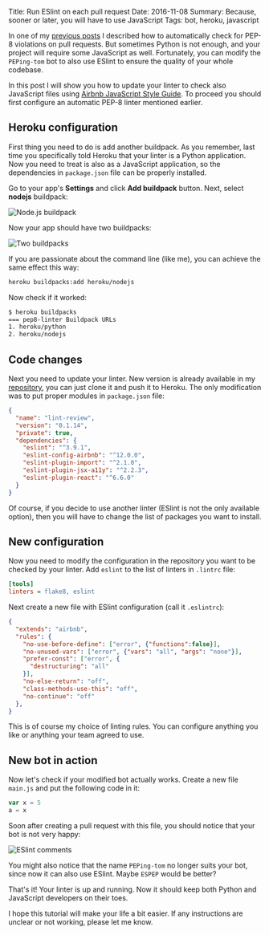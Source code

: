 Title: Run ESlint on each pull request
Date: 2016-11-08
Summary: Because, sooner or later, you will have to use JavaScript
Tags: bot, heroku, javascript

In one of my [previous posts]({filename}/000-pep8-github-linting-bot.md)
I described how to automatically check for PEP-8 violations on pull requests.
But sometimes Python is not enough, and your project will require some JavaScript as well.
Fortunately, you can modify the `PEPing-tom` bot to also use ESlint to ensure the quality of your whole codebase.

In this post I will show you how to update your linter to check also JavaScript files using [Airbnb JavaScript Style Guide](https://github.com/airbnb/javascript). To proceed you should first configure an automatic PEP-8 linter mentioned earlier.

## Heroku configuration

First thing you need to do is add another buildpack. As you remember, last time you
specifically told Heroku that your linter is a Python application. Now you need to
treat is also as a JavaScript application, so the dependencies in `package.json` file
can be properly installed.

Go to your app's **Settings** and click **Add buildpack** button. Next, select **nodejs** buildpack:

![Node.js buildpack]({filename}/images/eslint-bot-nodejs-buildpack.png)

Now your app should have two buildpacks:

![Two buildpacks]({filename}/images/eslint-bot-double-buildpack.png)

If you are passionate about the command line (like me), you can achieve the same effect this way:

```sh
heroku buildpacks:add heroku/nodejs
```

Now check if it worked:

```sh
$ heroku buildpacks
=== pep8-linter Buildpack URLs
1. heroku/python
2. heroku/nodejs
```

## Code changes

Next you need to update your linter. New version is already available in my
[repository](github.com/pfertyk/lint-review), you can just clone it and push it to Heroku. The only modification was to put proper
modules in `package.json` file:

```json
{
  "name": "lint-review",
  "version": "0.1.14",
  "private": true,
  "dependencies": {
    "eslint": "^3.9.1",
    "eslint-config-airbnb": "^12.0.0",
    "eslint-plugin-import": "^2.1.0",
    "eslint-plugin-jsx-a11y": "^2.2.3",
    "eslint-plugin-react": "^6.6.0"
  }
}
```

Of course, if you decide to use another linter (ESlint is not the only available option), then you will have to change the list of packages you want to install.

## New configuration

Now you need to modify the configuration in the repository you want to be checked by your linter.
Add `eslint` to the list of linters in `.lintrc` file:

```ini
[tools]
linters = flake8, eslint
```

Next create a new file with ESlint configuration (call it `.eslintrc`):

```json
{
  "extends": "airbnb",
  "rules": {
    "no-use-before-define": ["error", {"functions":false}],
    "no-unused-vars": ["error", {"vars": "all", "args": "none"}],
    "prefer-const": ["error", {
      "destructuring": "all"
    }],
    "no-else-return": "off",
    "class-methods-use-this": "off",
    "no-continue": "off"
  },
}
```

This is of course my choice of linting rules. You can configure anything you like or anything your team agreed to use.

## New bot in action

Now let's check if your modified bot actually works. Create a new file `main.js` and put the following
code in it:

```js
var x = 5
a = x
```

Soon after creating a pull request with this file, you should notice that your bot is not very happy:

![ESlint comments]({filename}/images/eslint-bot-comments.png)

You might also notice that the name `PEPing-tom` no longer suits your bot, since now it can also use ESlint.
Maybe `ESPEP` would be better?

That's it! Your linter is up and running. Now it should keep both Python and JavaScript developers on their toes.

I hope this tutorial will make your life a bit easier. If any instructions are unclear or not working, please let me know.
